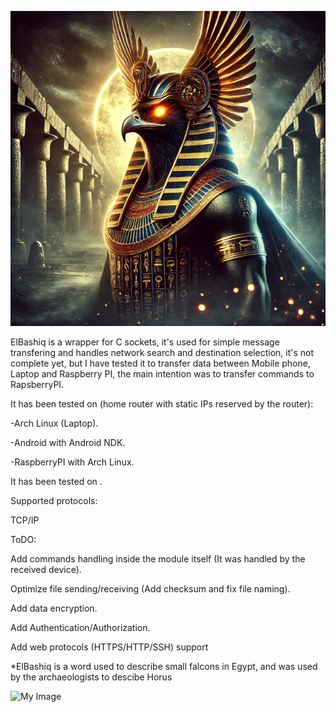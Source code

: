 ![Cover Image](./FirstVersionOfTheCover.webp)


ElBashiq is a wrapper for C sockets, it's used for simple message transfering and handles network search and destination selection, it's not complete yet,
but I have tested it to transfer data between Mobile phone, Laptop and Raspberry PI, the main intention was to transfer commands to RapsberryPI.

It has been tested on (home router with static IPs reserved by the router):

-Arch Linux (Laptop).

-Android with Android NDK.

-RaspberryPI with Arch Linux.

 It has been tested on .

Supported protocols:

TCP/IP

ToDO:

Add commands handling inside the module itself (It was handled by the received device).

Optimize file sending/receiving (Add checksum and fix file naming).

Add data encryption.

Add Authentication/Authorization.

Add web protocols (HTTPS/HTTP/SSH) support


*ElBashiq is a word used to describe small falcons in Egypt, and was used by the archaeologists to descibe Horus

![My Image](NasserDefaultGitBranching.png)
